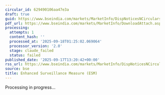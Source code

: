 ```yaml
---
circular_id: 629490106aa47e3a
draft: true
guid: https://www.bseindia.com/markets/MarketInfo/DispNoticesNCirculars.aspx?Noticeid={367974E3-8A5E-46BE-A571-8E16B5F4EDB9}&noticeno=20250917-47&dt=09/17/2025&icount=47&totcount=57&flag=0
pdf_url: https://www.bseindia.com/markets/MarketInfo/DownloadAttach.aspx?id=20250917-47&attachedId=d2126cff-f381-4a55-9626-4ad57611a9d0
processing:
  attempts: 1
  content_hash: ''
  processed_at: '2025-09-18T01:25:02.069064'
  processor_version: '2.0'
  stage: claude_failed
  status: failed
published_date: '2025-09-17T13:20:42+00:00'
rss_url: https://www.bseindia.com/markets/MarketInfo/DispNoticesNCirculars.aspx?Noticeid={367974E3-8A5E-46BE-A571-8E16B5F4EDB9}&noticeno=20250917-47&dt=09/17/2025&icount=47&totcount=57&flag=0
source: bse
title: Enhanced Surveillance Measure (ESM)
---
```


Processing in progress...